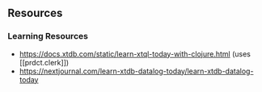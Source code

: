 
## Resources


### Learning Resources

- https://docs.xtdb.com/static/learn-xtql-today-with-clojure.html (uses [[prdct.clerk]])
- https://nextjournal.com/learn-xtdb-datalog-today/learn-xtdb-datalog-today